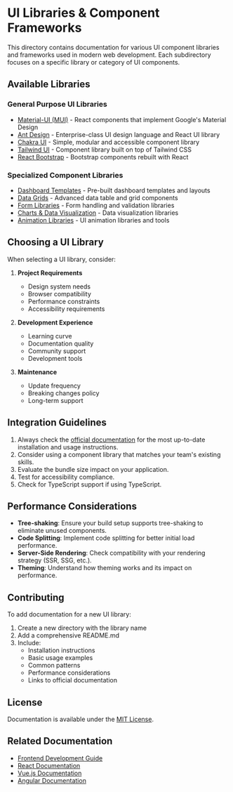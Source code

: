 ﻿# UI Libraries & Component Frameworks

This directory contains documentation for various UI component libraries and frameworks used in modern web development. Each subdirectory focuses on a specific library or category of UI components.

## Available Libraries

### General Purpose UI Libraries
- [Material-UI (MUI)](/dev_tools/ui_libraries/./mui/README.md) - React components that implement Google's Material Design
- [Ant Design](/dev_tools/ui_libraries/./antd/README.md) - Enterprise-class UI design language and React UI library
- [Chakra UI](/dev_tools/ui_libraries/./chakra/README.md) - Simple, modular and accessible component library
- [Tailwind UI](/dev_tools/ui_libraries/./tailwind/README.md) - Component library built on top of Tailwind CSS
- [React Bootstrap](/dev_tools/ui_libraries/./react_bootstrap/README.md) - Bootstrap components rebuilt with React

### Specialized Component Libraries
- [Dashboard Templates](/dev_tools/ui_libraries/./dashboards/README.md) - Pre-built dashboard templates and layouts
- [Data Grids](/dev_tools/ui_libraries/./data-grids/README.md) - Advanced data table and grid components
- [Form Libraries](/dev_tools/ui_libraries/./forms/README.md) - Form handling and validation libraries
- [Charts & Data Visualization](/dev_tools/ui_libraries/./charts/README.md) - Data visualization libraries
- [Animation Libraries](/dev_tools/ui_libraries/./animation/README.md) - UI animation libraries and tools

## Choosing a UI Library

When selecting a UI library, consider:

1. **Project Requirements**
   - Design system needs
   - Browser compatibility
   - Performance constraints
   - Accessibility requirements

2. **Development Experience**
   - Learning curve
   - Documentation quality
   - Community support
   - Development tools

3. **Maintenance**
   - Update frequency
   - Breaking changes policy
   - Long-term support

## Integration Guidelines

1. Always check the [official documentation](https://mui.com/) for the most up-to-date installation and usage instructions.
2. Consider using a component library that matches your team's existing skills.
3. Evaluate the bundle size impact on your application.
4. Test for accessibility compliance.
5. Check for TypeScript support if using TypeScript.

## Performance Considerations

- **Tree-shaking**: Ensure your build setup supports tree-shaking to eliminate unused components.
- **Code Splitting**: Implement code splitting for better initial load performance.
- **Server-Side Rendering**: Check compatibility with your rendering strategy (SSR, SSG, etc.).
- **Theming**: Understand how theming works and its impact on performance.

## Contributing

To add documentation for a new UI library:
1. Create a new directory with the library name
2. Add a comprehensive README.md
3. Include:
   - Installation instructions
   - Basic usage examples
   - Common patterns
   - Performance considerations
   - Links to official documentation

## License

Documentation is available under the [MIT License](../LICENSE).

## Related Documentation

- [Frontend Development Guide](/dev_tools/ui_libraries/../frontend/README.md)
- [React Documentation](https://reactjs.org/docs/getting-started.html)
- [Vue.js Documentation](https://vuejs.org/guide/introduction.html)
- [Angular Documentation](https://angular.io/docs)

